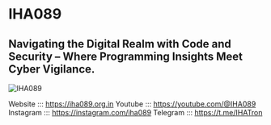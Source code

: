 
# IHA089

## Navigating the Digital Realm with Code and Security – Where Programming Insights Meet Cyber Vigilance.


![IHA089](https://github.com/IHA089/.github/assets/67224300/42c13dd6-0c3c-4cf1-b044-6a73e8e67233)


Website ::: https://iha089.org.in
Youtube ::: https://youtube.com/@IHA089
Instagram ::: https://instagram.com/iha089
Telegram ::: https://t.me/IHATron
